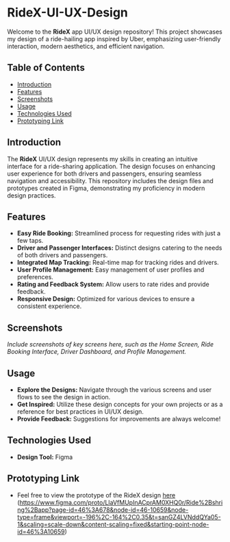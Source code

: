 # RideX-UI-UX-Design

Welcome to the **RideX** app UI/UX design repository! This project showcases my design of a ride-hailing app inspired by Uber, emphasizing user-friendly interaction, modern aesthetics, and efficient navigation.

## Table of Contents

- [Introduction](#introduction)
- [Features](#features)
- [Screenshots](#screenshots)
- [Usage](#usage)
- [Technologies Used](#technologies-used)
- [Prototyping Link](#prototyping-link)

## Introduction

The **RideX** UI/UX design represents my skills in creating an intuitive interface for a ride-sharing application. The design focuses on enhancing user experience for both drivers and passengers, ensuring seamless navigation and accessibility. This repository includes the design files and prototypes created in Figma, demonstrating my proficiency in modern design practices.

## Features

- **Easy Ride Booking:** Streamlined process for requesting rides with just a few taps.
- **Driver and Passenger Interfaces:** Distinct designs catering to the needs of both drivers and passengers.
- **Integrated Map Tracking:** Real-time map for tracking rides and drivers.
- **User Profile Management:** Easy management of user profiles and preferences.
- **Rating and Feedback System:** Allow users to rate rides and provide feedback.
- **Responsive Design:** Optimized for various devices to ensure a consistent experience.

## Screenshots

*Include screenshots of key screens here, such as the Home Screen, Ride Booking Interface, Driver Dashboard, and Profile Management.*

## Usage

- **Explore the Designs:** Navigate through the various screens and user flows to see the design in action.
- **Get Inspired:** Utilize these design concepts for your own projects or as a reference for best practices in UI/UX design.
- **Provide Feedback:** Suggestions for improvements are always welcome!

## Technologies Used

- **Design Tool:** Figma

## Prototyping Link

- Feel free to view the prototype of the RideX design [here](#) (https://www.figma.com/proto/LlaVfMUpInACprAM0XHQ0r/Ride%2Bshring%2Bapp?page-id=46%3A678&node-id=46-10659&node-type=frame&viewport=-196%2C-164%2C0.35&t=sanGZ4LVNddQYa05-1&scaling=scale-down&content-scaling=fixed&starting-point-node-id=46%3A10659)

